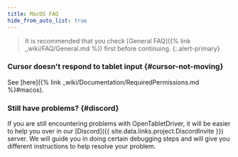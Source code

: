 ```yaml
---
title: MacOS FAQ
hide_from_auto_list: true
---
```


> It is recommended that you check [General FAQ]({% link _wiki/FAQ/General.md %})
first before continuing.
{:.alert-primary}

### Cursor doesn't respond to tablet input {#cursor-not-moving}

See [here]({% link _wiki/Documentation/RequiredPermissions.md %}#macos).

### Still have problems? {#discord}

If you are still encountering problems with OpenTabletDriver, it will be easier to help you over in our [Discord]({{ site.data.links.project.DiscordInvite }}) server. We will guide you in doing certain debugging steps and will give you different instructions to help resolve your problem.
